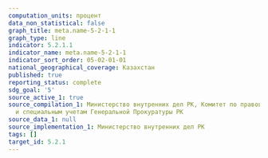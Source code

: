 ```yaml
---
computation_units: процент
data_non_statistical: false
graph_title: meta.name-5-2-1-1
graph_type: line
indicator: 5.2.1.1
indicator_name: meta.name-5-2-1-1
indicator_sort_order: 05-02-01-01
national_geographical_coverage: Казахстан
published: true
reporting_status: complete
sdg_goal: '5'
source_active_1: true
source_compilation_1: Министерство внутренних дел РК, Комитет по правовой статистике
  и специальным учетам Генеральной Прокуратуры РК
source_data_1: null
source_implementation_1: Министерство внутренних дел РК
tags: []
target_id: 5.2.1
---
```

